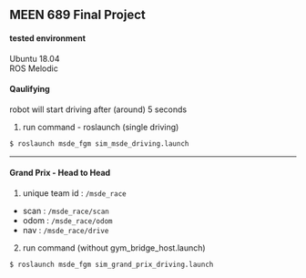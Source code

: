 MEEN 689 Final Project
---   

#### tested environment
Ubuntu 18.04   
ROS Melodic   

#### Qaulifying

robot will start driving after (around) 5 seconds

1. run command - roslaunch (single driving)
```bash
$ roslaunch msde_fgm sim_msde_driving.launch
```

---

#### Grand Prix - Head to Head

1. unique team id : ```/msde_race```   

* scan : ```/msde_race/scan```
* odom : ```/msde_race/odom```
* nav : ```/msde_race/drive```
   
   
2. run command (without gym_bridge_host.launch)
```bash
$ roslaunch msde_fgm sim_grand_prix_driving.launch
```
